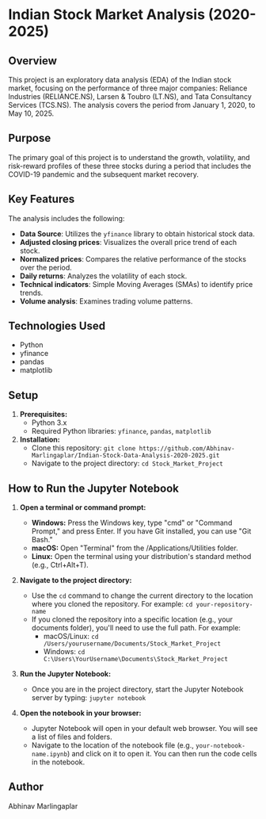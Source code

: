 # Indian Stock Market Analysis (2020-2025)

## Overview

This project is an exploratory data analysis (EDA) of the Indian stock market, focusing on the performance of three major companies: Reliance Industries (RELIANCE.NS), Larsen & Toubro (LT.NS), and Tata Consultancy Services (TCS.NS). The analysis covers the period from January 1, 2020, to May 10, 2025.

## Purpose

The primary goal of this project is to understand the growth, volatility, and risk-reward profiles of these three stocks during a period that includes the COVID-19 pandemic and the subsequent market recovery.

## Key Features

The analysis includes the following:

* **Data Source**: Utilizes the `yfinance` library to obtain historical stock data.
* **Adjusted closing prices**: Visualizes the overall price trend of each stock.
* **Normalized prices**: Compares the relative performance of the stocks over the period.
* **Daily returns**: Analyzes the volatility of each stock.
* **Technical indicators**: Simple Moving Averages (SMAs) to identify price trends.
* **Volume analysis**: Examines trading volume patterns.
  
## Technologies Used

* Python
* yfinance
* pandas
* matplotlib

## Setup

1.  **Prerequisites:**
    * Python 3.x
    * Required Python libraries: `yfinance`, `pandas`, `matplotlib`
2.  **Installation:**
    * Clone this repository:  `git clone https://github.com/Abhinav-Marlingaplar/Indian-Stock-Data-Analysis-2020-2025.git`
    * Navigate to the project directory: `cd Stock_Market_Project`

## How to Run the Jupyter Notebook

1.  **Open a terminal or command prompt:**
    * **Windows:** Press the Windows key, type "cmd" or "Command Prompt," and press Enter.  If you have Git installed, you can use "Git Bash."
    * **macOS:** Open "Terminal" from the /Applications/Utilities folder.
    * **Linux:** Open the terminal using your distribution's standard method (e.g., Ctrl+Alt+T).

2.  **Navigate to the project directory:**
    * Use the `cd` command to change the current directory to the location where you cloned the repository.  For example: `cd your-repository-name`
    * If you cloned the repository into a specific location (e.g., your documents folder), you'll need to use the full path.  For example:
        * macOS/Linux: `cd /Users/yourusername/Documents/Stock_Market_Project`
        * Windows: `cd C:\Users\YourUsername\Documents\Stock_Market_Project`

3.  **Run the Jupyter Notebook:**
    * Once you are in the project directory, start the Jupyter Notebook server by typing:
        `jupyter notebook`

4.  **Open the notebook in your browser:**
    * Jupyter Notebook will open in your default web browser.  You will see a list of files and folders.
    * Navigate to the location of the notebook file (e.g., `your-notebook-name.ipynb`) and click on it to open it.  You can then run the code cells in the notebook.

## Author

Abhinav Marlingaplar
